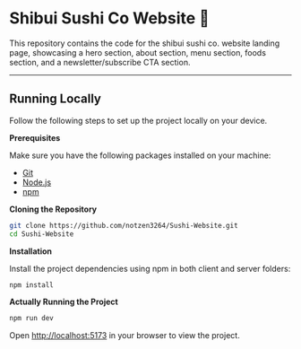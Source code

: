 # Shibui Sushi Co Website 🍣

This repository contains the code for the shibui sushi co. website landing page, showcasing a hero section, about section, menu section, foods section, and a newsletter/subscribe CTA section.

---

## Running Locally

Follow the following steps to set up the project locally on your device.

**Prerequisites**

Make sure you have the following packages installed on your machine:

- [Git](https://git-scm.com/)
- [Node.js](https://nodejs.org/en)
- [npm](https://www.npmjs.com/)

**Cloning the Repository**

```bash
git clone https://github.com/notzen3264/Sushi-Website.git
cd Sushi-Website
```

**Installation**

Install the project dependencies using npm in both client and server folders:

```bash
npm install
```

**Actually Running the Project**

   ```bash
   npm run dev
   ```

Open [http://localhost:5173](http://localhost:5173) in your browser to view the project.
